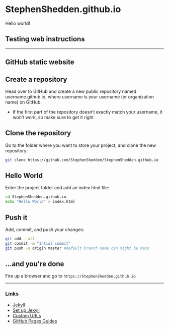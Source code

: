 # StephenShedden.github.io

Hello world!

## Testing web instructions

---

## GitHub static website

## Create a repository

Head over to GitHub and create a new public repository named username.github.io, where username is your username (or organization name) on GitHub.

- If the first part of the repository doesn’t exactly match your username, it won’t work, so make sure to get it right

## Clone the repository

Go to the folder where you want to store your project, and clone the new repository:

```bash
git clone https://github.com/StephenShedden/StephenShedden.github.io
```

## Hello World

Enter the project folder and add an index.html file:

```bash
cd StephenShedden.github.io
echo "Hello World" > index.html
```

## Push it

Add, commit, and push your changes:

```bash
git add --all
git commit -m "Intial commit"
git push -u origin master #default branch name can might be main
```

## ...and you're done

Fire up a browser and go to `https://StephenShedden.github.io`

---

### Links

- [Jekyll](https://jekyllrb.com/)
- [Set up Jekyll](https://jekyllrb.com/docs/)
- [Custom URLs](https://docs.github.com/en/pages/configuring-a-custom-domain-for-your-github-pages-site)
- [GitHub Pages Guides](https://docs.github.com/pages)

